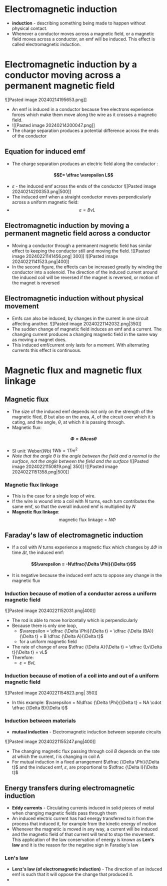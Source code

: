 # Electromagnetic induction
- **induction** - describing something being made to happen without physical contact. 
- Whenever a conductor moves across a magnetic field, or a magnetic field moves across a conductor, an emf will be induced. This effect is called electromagnetic induction. 
# Electromagnetic induction by a conductor moving across a permanent magnetic field
![[Pasted image 20240214195653.png]]

- An emf is induced in a conductor because free electrons experience forces which make them move along the wire as it crosses a magnetic field. 
- ![[Pasted image 20240214200047.png]]
- The charge separation produces a potential difference across the ends of the conductor
## Equation for induced emf 
- The charge separation produces an electric field along the conductor :
#### $$E= \dfrac \varepsilon L$$
- $\varepsilon$ - the induced emf across the ends of the conductor
![[Pasted image 20240214200353.png|500]]
- The induced emf when a straight conductor moves perpendicularly across a uniform magnetic field:
- $$\varepsilon = BvL$$
## Electromagnetic induction by moving a permanent magnetic field across a conductor
- Moving a conductor through a permanent magnetic field has similar effect to keeping the conductor still and moving the field. 
![[Pasted image 20240221141456.png| 300]]
![[Pasted image 20240221141523.png|400]]
- In the second figure, the effects can be increased greatly by winding the conductor into a solenoid. The direction of the induced current around the induced coil will be reversed if the magnet is reversed, or motion of the magnet is reversed
## Electromagnetic induction without physical movement
- Emfs can also be induced, by changes in the current in one circuit affecting another. 
![[Pasted image 20240221142032.png|350]]
- The sudden change of magnetic field induces an emf and a current. The changing current produces a changing magnetic field in the same way as moving a magnet does. 
- This induced emf/current only lasts for a moment. With alternating currents this effect is continuous. 
# Magnetic flux and magnetic flux linkage
## Magnetic flux
- The size of the induced emf depends not only on the strength of the magnetic filed, $B$ but also on the area, $A$, of the circuit over which it is cating, and the angle, $\theta$, at which it is passing through. 
- Magnetic flux:
#### $$\Phi = BA cos\theta$$
- SI unit: Weber($Wb$) $1Wb = 1Tm^2$
- *Note that the angle $\theta$ is the angle between the field and a normal to the surface, not the angle between the field and the surface*
![[Pasted image 20240221150819.png| 350]]
![[Pasted image 20240221151358.png|500]]
### Magnetic flux linkage
- This is the case for a single loop of wire. 
- If the wire is wound into a coil with $N$ turns, each turn contributes the same emf, so that the overall induced emf is multiplied by $N$
- **Magnetic flux linkage**:
$$\text{magnetic flux linkage} = N \Phi$$
## Faraday's law of electromagnetic induction
- If a coil with $N$ turns experience a magnetic flux which changes by $\Delta \Phi$ in time $\Delta t$, the induced emf:
#### $$\varepsilon = -N\dfrac{\Delta \Phi}{\Delta t}$$
- It is negative because the induced emf acts to oppose any change in the magnetic flux
### Induction because of motion of a conductor across a uniform magnetic field
![[Pasted image 20240221152031.png|400]]
- The rod is able to move horizontally which is perpendicularly
- Because there is only one loop, 
	- $\varepsilon = \dfrac {\Delta \Phi}{\Delta t} = \dfrac {\Delta (BA)}{\Delta t} = B \dfrac {\Delta A}{\Delta t}$
	- for a uniform magnetic field
- The rate of change of area $\dfrac {\Delta A}{\Delta t} = \dfrac {Lv\Delta t}{\Delta t} = vL$
- Therefore:
	- $\varepsilon = BvL$
### Induction because of motion of a coil into and out of a uniform magnetic field
![[Pasted image 20240221154823.png| 350]]
- In this example:
$\varepsilon = N\dfrac {\Delta \Phi}{\Delta t} = NA \cdot \dfrac {\Delta B}{\Delta t}$
### Induction between materials 
- **mutual induction** - Electromagnetic induction between separate circuits

![[Pasted image 20240221155247.png|400]]
- The changing magnetic flux passing through coil $B$ depends on the rate at which the current, $I$ is changing in coil A
- For mutual induction in a fixed arrangement $\dfrac {\Delta \Phi}{\Delta t}$ and the induced emf, $\varepsilon$, are proportional to $\dfrac {\Delta I}{\Delta t}$
## Energy transfers during electromagnetic induction
- **Eddy currents** - Circulating currents induced in solid pieces of metal when changing magnetic fields pass through them
- An induced electric current has had energy transferred to it from the process that induced it, for example from the kinetic energy of motion
- Whenever the magnetic is moved in any way, a current will be induced and the magnetic field of that current will tend to stop the movement. This application of the law conservation of energy is known as **Len's law** and it is the reason for the negative sign in Faraday's law
### Len's law 
- **Lenz's law (of electromagnetic induction)** - The direction of an induced emf is such that it will oppose the change that produced it. 
- 
